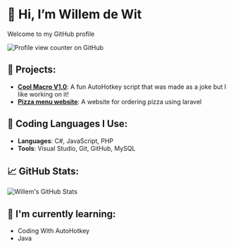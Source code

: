# 👋 Hi, I’m Willem de Wit

Welcome to my GitHub profile 

![Profile view counter on GitHub](https://komarev.com/ghpvc/?username=Willemilk)

## 🚀 Projects:
- **[Cool Macro V1.0](https://github.com/Willemilk/Cool-Macro)**: A fun AutoHotkey script that was made as a joke but I like working on it!
- **[Pizza menu website](https://github.com/rensplop/StonksPizza)**: A website for ordering pizza using laravel

## 🔧 Coding Languages I Use:
- **Languages**: C#, JavaScript, PHP
- **Tools**: Visual Studio, Git, GitHub, MySQL

## 📈 GitHub Stats:
![Willem's GitHub Stats](https://github-readme-stats.vercel.app/api?username=Willemilk&show_icons=true&hide_title=true)

## 🌱 I'm currently learning:
- Coding With AutoHotkey
- Java

